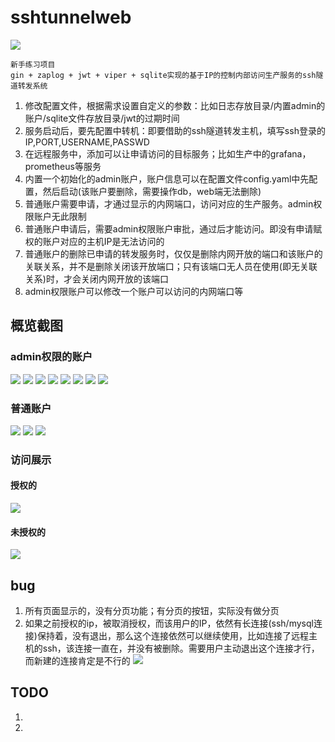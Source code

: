 # sshtunnelweb

![](./docs/images/sshtunnelweb.png)

```
新手练习项目
gin + zaplog + jwt + viper + sqlite实现的基于IP的控制内部访问生产服务的ssh隧道转发系统
```
1. 修改配置文件，根据需求设置自定义的参数：比如日志存放目录/内置admin的账户/sqlite文件存放目录/jwt的过期时间
2. 服务启动后，要先配置中转机：即要借助的ssh隧道转发主机，填写ssh登录的IP,PORT,USERNAME,PASSWD
3. 在远程服务中，添加可以让申请访问的目标服务；比如生产中的grafana，prometheus等服务
4. 内置一个初始化的admin账户，账户信息可以在配置文件config.yaml中先配置，然后启动(该账户要删除，需要操作db，web端无法删除)
5. 普通账户需要申请，才通过显示的内网端口，访问对应的生产服务。admin权限账户无此限制
6. 普通账户申请后，需要admin权限账户审批，通过后才能访问。即没有申请赋权的账户对应的主机IP是无法访问的
7. 普通账户的删除已申请的转发服务时，仅仅是删除内网开放的端口和该账户的关联关系，并不是删除关闭该开放端口；只有该端口无人员在使用(即无关联关系)时，才会关闭内网开放的该端口
8. admin权限账户可以修改一个账户可以访问的内网端口等

## 概览截图
### admin权限的账户
![](./docs/images/1.png)
![](./docs/images/2.png)
![](./docs/images/3.png)
![](./docs/images/4.png)
![](./docs/images/5.png)
![](./docs/images/6.png)
![](./docs/images/7.png)
![](./docs/images/8.png)
### 普通账户
![](./docs/images/11.png)
![](./docs/images/12.png)
![](./docs/images/13.png)
### 访问展示
#### 授权的
![](./docs/images/21.png)
#### 未授权的
![](./docs/images/22.png)

## bug
1. 所有页面显示的，没有分页功能；有分页的按钮，实际没有做分页
2. 如果之前授权的ip，被取消授权，而该用户的IP，依然有长连接(ssh/mysql连接)保持着，没有退出，那么这个连接依然可以继续使用，比如连接了远程主机的ssh，该连接一直在，并没有被删除。需要用户主动退出这个连接才行，而新建的连接肯定是不行的
![](./doc/images/conn-bug.png)

## TODO
1. 
2. 